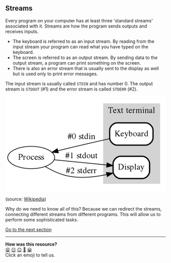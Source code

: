 ## Streams
Every program on your computer has at least three 'standard streams' associated with it. Streams are how the program sends outputs and receives inputs.

* The keyboard is referred to as an input stream. By reading from the input stream your program can read what you have typed on the keyboard.
* The screen is referred to as an output stream. By sending data to the output stream, a program can print something on the screen.
* There is also an error stream that is usually sent to the display as well but is used only to print error messages.

The input stream is usually called `STDIN` and has number 0. The output stream is `STDOUT` (#1) and the error stream is called `STDERR` (#2).

![Std Streams](../images/std_streams.png)

(source: [Wikipedia](https://en.wikipedia.org/wiki/Standard_streams))

Why do we need to know all of this? Because we can redirect the streams, connecting different streams from different programs. This will allow us to perform some sophisticated tasks.

[Go to the next section](./16_pipes_and_redirection.ed.md)


<!-- BEGIN GENERATED SECTION DO NOT EDIT -->

---

**How was this resource?**  
[😫](https://airtable.com/shrUJ3t7KLMqVRFKR?prefill_Repository=course&prefill_File=foundations/command_line/15_streams.md&prefill_Sentiment=😫) [😕](https://airtable.com/shrUJ3t7KLMqVRFKR?prefill_Repository=course&prefill_File=foundations/command_line/15_streams.md&prefill_Sentiment=😕) [😐](https://airtable.com/shrUJ3t7KLMqVRFKR?prefill_Repository=course&prefill_File=foundations/command_line/15_streams.md&prefill_Sentiment=😐) [🙂](https://airtable.com/shrUJ3t7KLMqVRFKR?prefill_Repository=course&prefill_File=foundations/command_line/15_streams.md&prefill_Sentiment=🙂) [😀](https://airtable.com/shrUJ3t7KLMqVRFKR?prefill_Repository=course&prefill_File=foundations/command_line/15_streams.md&prefill_Sentiment=😀)  
Click an emoji to tell us.

<!-- END GENERATED SECTION DO NOT EDIT -->

